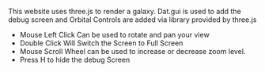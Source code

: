 This website uses three.js to render a galaxy.
Dat.gui is used to add the debug screen
and Orbital Controls are added via library provided by three.js

- Mouse Left Click Can be used to rotate and pan your view
- Double Click Will Switch the Screen to Full Screen
- Mouse Scroll Wheel can be used to increase or decrease zoom level.
- Press H to hide the debug Screen
